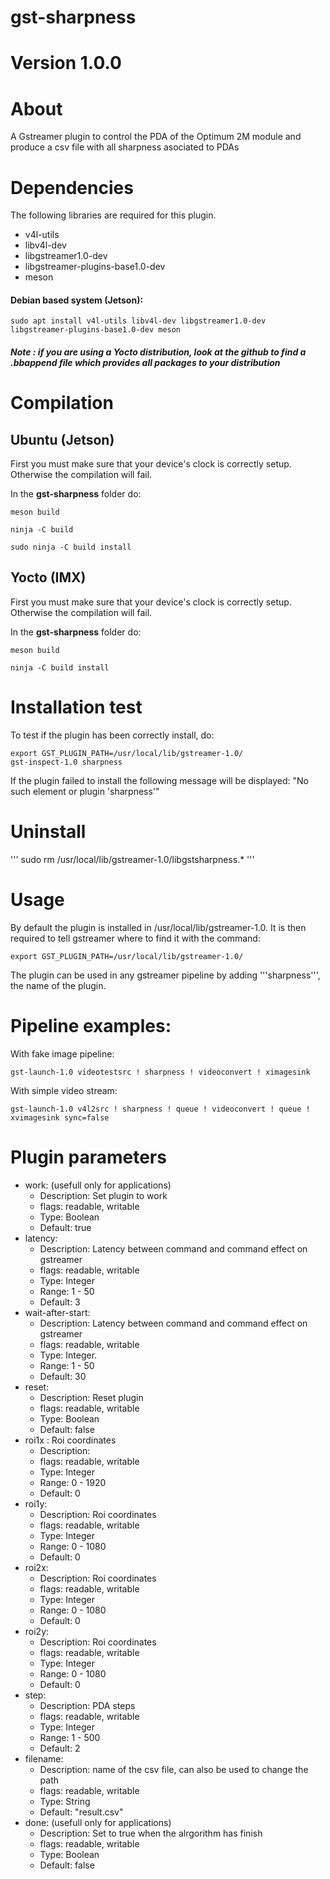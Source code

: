 # gst-sharpness

# Version 1.0.0

# About

A Gstreamer plugin to control the PDA of the Optimum 2M module and produce a csv file with all sharpness asociated to PDAs

# Dependencies

The following libraries are required for this plugin.
- v4l-utils
- libv4l-dev
- libgstreamer1.0-dev
- libgstreamer-plugins-base1.0-dev
- meson

#### Debian based system (Jetson): 

```
sudo apt install v4l-utils libv4l-dev libgstreamer1.0-dev libgstreamer-plugins-base1.0-dev meson
```
##### Note : if you are using a Yocto distribution, look at the github to find a .bbappend file which provides all packages to your distribution 


# Compilation

## Ubuntu (Jetson)
First you must make sure that your device's clock is correctly setup.
Otherwise the compilation will fail.

In the **gst-sharpness** folder do:

```
meson build
```
```
ninja -C build
```
```
sudo ninja -C build install
```


## Yocto (IMX)
First you must make sure that your device's clock is correctly setup.
Otherwise the compilation will fail.

In the **gst-sharpness** folder do:

```
meson build
```
```
ninja -C build install
```

# Installation test

To test if the plugin has been correctly install, do:
```
export GST_PLUGIN_PATH=/usr/local/lib/gstreamer-1.0/
gst-inspect-1.0 sharpness
```

If the plugin failed to install the following message will be displayed: "No such element or plugin 'sharpness'"

# Uninstall
'''
sudo rm /usr/local/lib/gstreamer-1.0/libgstsharpness.*
'''
# Usage

By default the plugin is installed in /usr/local/lib/gstreamer-1.0. 
It is then required to tell gstreamer where to find it with the command:
```
export GST_PLUGIN_PATH=/usr/local/lib/gstreamer-1.0/
```
The plugin can be used in any gstreamer pipeline by adding '''sharpness''', the name of the plugin.

# Pipeline examples:
With fake image pipeline:
```
gst-launch-1.0 videotestsrc ! sharpness ! videoconvert ! ximagesink
```

With simple video stream:
```
gst-launch-1.0 v4l2src ! sharpness ! queue ! videoconvert ! queue ! xvimagesink sync=false
```

# Plugin parameters
 
- work: (usefull only for applications)
    - Description: Set plugin to work                     
    - flags: readable, writable
    - Type: Boolean 
    - Default: true
-  latency: 
    - Description: Latency between command and command effect on gstreamer
    - flags: readable, writable
    - Type: Integer
    - Range: 1 - 50 
    - Default: 3 
- wait-after-start: 
    - Description: Latency between command and command effect on gstreamer
    - flags: readable, writable
    - Type: Integer. 
    - Range: 1 - 50 
    - Default: 30 
- reset: 
    - Description: Reset plugin
    - flags: readable, writable
    - Type: Boolean 
    - Default: false
- roi1x               : Roi coordinates 
    - Description:
    - flags: readable, writable
    - Type: Integer
    - Range: 0 - 1920 
    - Default: 0 
- roi1y: 
    - Description: Roi coordinates
    - flags: readable, writable
    - Type: Integer 
    - Range: 0 - 1080 
    - Default: 0 
- roi2x: 
    - Description: Roi coordinates
    - flags: readable, writable
    - Type: Integer 
    - Range: 0 - 1080 
    - Default: 0                  
- roi2y: 
    - Description: Roi coordinates
    - flags: readable, writable
    - Type: Integer 
    - Range: 0 - 1080 
    - Default: 0                  
- step: 
    - Description: PDA steps
    - flags: readable, writable
    - Type: Integer
    - Range: 1 - 500 
    - Default: 2 
- filename: 
    - Description: name of the csv file, can also be used to change the path
    - flags: readable, writable
    - Type: String
    - Default: "result.csv"
- done: (usefull only for applications)
   - Description: Set to true when the alrgorithm has finish
   - flags: readable, writable
   - Type: Boolean
   - Default: false
